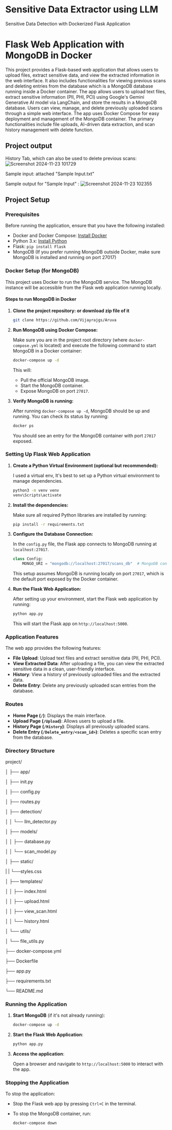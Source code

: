 # Sensitive Data Extractor using LLM
Sensitive Data Detection with Dockerized Flask Application

# Flask Web Application with MongoDB in Docker

This project provides a Flask-based web application that allows users to upload files, extract sensitive data, and view the extracted information in the web interface. It also includes functionalities for viewing previous scans and deleting entries from the database which is a MongoDB database running inside a Docker container. The app allows users to upload text files, extract sensitive information (PII, PHI, PCI) using Google's Gemini Generative AI model via LangChain, and store the results in a MongoDB database. Users can view, manage, and delete previously uploaded scans through a simple web interface. The app uses Docker Compose for easy deployment and management of the MongoDB container. The primary functionalities include file uploads, AI-driven data extraction, and scan history management with delete function.

## Project output

History Tab, which can also be used to delete previous scans:  
![Screenshot 2024-11-23 101729](https://github.com/user-attachments/assets/5b31ff50-03a1-4863-b987-70889780ba21)

Sample input: 
attached "Sample Input.txt"

Sample output for "Sample Input" :
![Screenshot 2024-11-23 102355](https://github.com/user-attachments/assets/aede4cf3-daa7-4a6b-9fe8-6e869e75628a)

## Project Setup

### Prerequisites

Before running the application, ensure that you have the following installed:
- Docker and Docker Compose: [Install Docker](https://docs.docker.com/get-docker/)
- Python 3.x: [Install Python](https://www.python.org/downloads/)
- Flask: `pip install Flask`
- MongoDB (If you prefer running MongoDB outside Docker, make sure MongoDB is installed and running on port 27017)

### Docker Setup (for MongoDB)

This project uses Docker to run the MongoDB service. The MongoDB instance will be accessible from the Flask web application running locally.

#### Steps to run MongoDB in Docker

1. **Clone the project repository: or download zip file of it**

    ```bash
    git clone https://github.com/Vijayrajgs/Aruva
    ```

2. **Run MongoDB using Docker Compose:**

    Make sure you are in the project root directory (where `docker-compose.yml` is located) and execute the following command to start MongoDB in a Docker container:

    ```bash
    docker-compose up -d
    ```

    This will:
    - Pull the official MongoDB image.
    - Start the MongoDB container.
    - Expose MongoDB on port `27017`.

3. **Verify MongoDB is running:**

    After running `docker-compose up -d`, MongoDB should be up and running. You can check its status by running:

    ```bash
    docker ps
    ```

    You should see an entry for the MongoDB container with port `27017` exposed.

### Setting Up Flask Web Application

1. **Create a Python Virtual Environment (optional but recommended):**

    I used a virtual env, It's best to set up a Python virtual environment to manage dependencies.

    ```bash
    python3 -m venv venv
    venv\Scripts\activate
    ```

2. **Install the dependencies:**

    Make sure all required Python libraries are installed by running:

    ```bash
    pip install -r requirements.txt
    ```

3. **Configure the Database Connection:**

    In the `config.py` file, the Flask app connects to MongoDB running at `localhost:27017`.

    ```python
    class Config:
        MONGO_URI = "mongodb://localhost:27017/scans_db"  # MongoDB connection URI
    ```

    This setup assumes MongoDB is running locally on port `27017`, which is the default port exposed by the Docker container.

4. **Run the Flask Web Application:**

    After setting up your environment, start the Flask web application by running:

    ```bash
    python app.py
    ```

    This will start the Flask app on `http://localhost:5000`.

### Application Features

The web app provides the following features:

- **File Upload**: Upload text files and extract sensitive data (PII, PHI, PCI).
- **View Extracted Data**: After uploading a file, you can view the extracted sensitive data in a clean, user-friendly interface.
- **History**: View a history of previously uploaded files and the extracted data.
- **Delete Entry**: Delete any previously uploaded scan entries from the database.

### Routes

- **Home Page (`/`)**: Displays the main interface.
- **Upload Page (`/Upload`)**: Allows users to upload a file.
- **History Page (`/History`)**: Displays all previously uploaded scans.
- **Delete Entry (`/Delete_entry/<scan_id>`)**: Deletes a specific scan entry from the database.

### Directory Structure
project/

│ ├── app/ 

│ ├── init.py 

│ ├── config.py 

│ ├── routes.py 

│ ├── detection/ 

│ │ └── llm_detector.py 

│ ├── models/ 

│ │ ├── database.py 

│ │ └── scan_model.py 

│ ├── static/

| | └──styles.css

│ ├── templates/ 

│ │ ├── index.html 

│ │ ├── upload.html 

│ │ ├── view_scan.html 

│ │ └── history.html 

│ └── utils/ 

│ └── file_utils.py 

├── docker-compose.yml 

├── Dockerfile 

├── app.py 

├── requirements.txt 

└── README.md


### Running the Application

1. **Start MongoDB** (if it's not already running):

    ```bash
    docker-compose up -d
    ```

2. **Start the Flask Web Application**:

    ```bash
    python app.py
    ```

3. **Access the application**:

    Open a browser and navigate to `http://localhost:5000` to interact with the app.

### Stopping the Application

To stop the application:
- Stop the Flask web app by pressing `Ctrl+C` in the terminal.
- To stop the MongoDB container, run:

    ```bash
    docker-compose down
    ```
